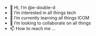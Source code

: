 - 👋 Hi, I’m @e-double-d
- 👀 I’m interested in all things tech
- 🌱 I’m currently learning all things ICOM
- 💞️ I’m looking to collaborate on all things
- 📫 How to reach me ...

<!---
e-double-d/e-double-d is a ✨ special ✨ repository because its `README.md` (this file) appears on your GitHub profile.
You can click the Preview link to take a look at your changes.
--->

